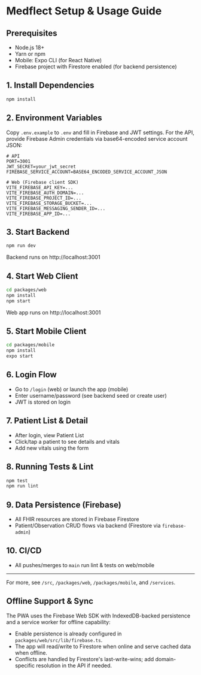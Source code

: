 # Medflect Setup & Usage Guide

## Prerequisites
- Node.js 18+
- Yarn or npm
- Mobile: Expo CLI (for React Native)
- Firebase project with Firestore enabled (for backend persistence)

## 1. Install Dependencies
```sh
npm install
```

## 2. Environment Variables
Copy `.env.example` to `.env` and fill in Firebase and JWT settings. For the API, provide Firebase Admin credentials via base64-encoded service account JSON:
```
# API
PORT=3001
JWT_SECRET=your_jwt_secret
FIREBASE_SERVICE_ACCOUNT=BASE64_ENCODED_SERVICE_ACCOUNT_JSON

# Web (Firebase client SDK)
VITE_FIREBASE_API_KEY=...
VITE_FIREBASE_AUTH_DOMAIN=...
VITE_FIREBASE_PROJECT_ID=...
VITE_FIREBASE_STORAGE_BUCKET=...
VITE_FIREBASE_MESSAGING_SENDER_ID=...
VITE_FIREBASE_APP_ID=...
```

## 3. Start Backend
```sh
npm run dev
```
Backend runs on http://localhost:3001

## 4. Start Web Client
```sh
cd packages/web
npm install
npm start
```
Web app runs on http://localhost:3001

## 5. Start Mobile Client
```sh
cd packages/mobile
npm install
expo start
```

## 6. Login Flow
- Go to `/login` (web) or launch the app (mobile)
- Enter username/password (see backend seed or create user)
- JWT is stored on login

## 7. Patient List & Detail
- After login, view Patient List
- Click/tap a patient to see details and vitals
- Add new vitals using the form

## 8. Running Tests & Lint
```sh
npm test
npm run lint
```

## 9. Data Persistence (Firebase)
- All FHIR resources are stored in Firebase Firestore
- Patient/Observation CRUD flows via backend (Firestore via `firebase-admin`)

## 10. CI/CD
- All pushes/merges to `main` run lint & tests on web/mobile

---
For more, see `/src`, `/packages/web`, `/packages/mobile`, and `/services`.

## Offline Support & Sync

The PWA uses the Firebase Web SDK with IndexedDB-backed persistence and a service worker for offline capability:

- Enable persistence is already configured in `packages/web/src/lib/firebase.ts`.
- The app will read/write to Firestore when online and serve cached data when offline.
- Conflicts are handled by Firestore's last-write-wins; add domain-specific resolution in the API if needed.
